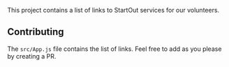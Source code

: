 This project contains a list of links to StartOut services for our volunteers.

## Contributing

The `src/App.js` file contains the list of links. Feel free to add as you please by creating a PR.
